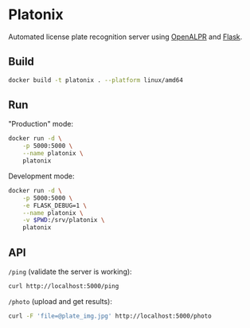 # Platonix

Automated license plate recognition server using [OpenALPR](http://www.openalpr.com/) and [Flask](http://flask.pocoo.org/).

## Build

```bash
docker build -t platonix . --platform linux/amd64
```

## Run

"Production" mode:

```bash
docker run -d \
    -p 5000:5000 \
    --name platonix \
    platonix
```

Development mode:

```bash
docker run -d \
    -p 5000:5000 \
    -e FLASK_DEBUG=1 \
    --name platonix \
    -v $PWD:/srv/platonix \
    platonix
```

## API

`/ping` (validate the server is working):

```bash
curl http://localhost:5000/ping
```

`/photo` (upload and get results):

```bash
curl -F 'file=@plate_img.jpg' http://localhost:5000/photo
```
